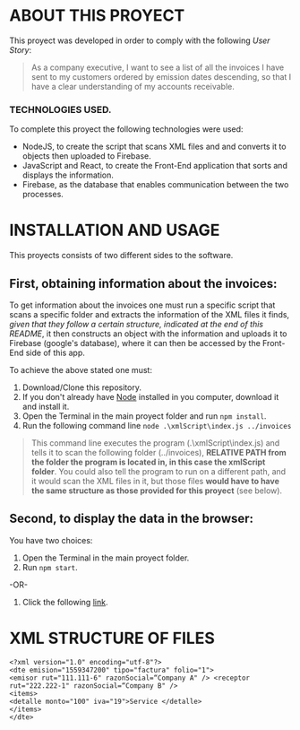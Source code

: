 # ABOUT THIS PROYECT

This proyect was developed in order to comply with the following *User Story*:

> As a company executive, I want to see a list of all the invoices I have sent to my customers ordered by emission dates descending, so that I have a clear understanding of my accounts receivable.

### TECHNOLOGIES USED.

To complete this proyect the following technologies were used:

- NodeJS, to create the script that scans XML files and and converts it to objects then uploaded to Firebase.
- JavaScript and React, to create the Front-End application that sorts and displays the information.
- Firebase, as the database that enables communication between the two processes.

# INSTALLATION AND USAGE

This proyects consists of two different sides to the software.

## First, obtaining information about the invoices:

To get information about the invoices one must run a specific script that scans a specific folder and extracts the information of the XML files it finds, *given that they follow a certain structure, indicated at the end of this README*, it then constructs an object with the information and uploads it to Firebase (google's database), where it can then be accessed by the Front-End side of this app.

To achieve the above stated one must:

1. Download/Clone this repository.
2. If you don't already have [Node](https://nodejs.org/en/) installed in you computer, download it and install it. 
3. Open the Terminal in the main proyect folder and run `npm install`.
4. Run the following command line `node .\xmlScript\index.js ../invoices`
> This command line executes the program (.\xmlScript\index.js) and tells it to scan the following folder (../invoices), **RELATIVE PATH from the folder the program is located in, in this case the xmlScript folder**. You could also tell the program to run on a different path, and it would scan the XML files in it, but those files **would have to have the same structure as those provided for this proyect** (see below). 

## Second, to display the data in the browser:

You have two choices:

1. Open the Terminal in the main proyect folder.
2. Run `npm start`.

-OR-

1. Click the following [link](https://raquelcc.github.io/desafio-penta).



# XML STRUCTURE OF FILES

```
<?xml version="1.0" encoding="utf-8"?> 
<dte emision="1559347200" tipo="factura" folio="1"> 
<emisor rut="111.111-6" razonSocial=“Company A" /> <receptor rut="222.222-1" razonSocial=“Company B" />
<items> 
<detalle monto="100" iva="19">Service </detalle> 
</items> 
</dte> 
```


